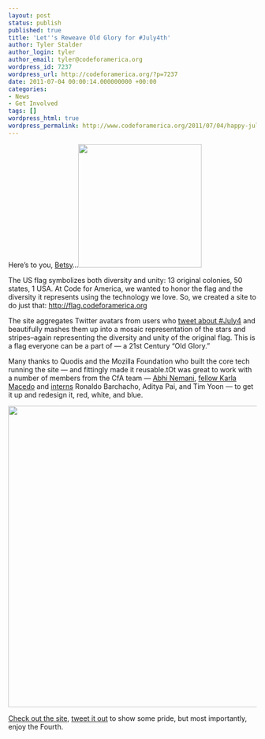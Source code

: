 ```yaml
---
layout: post
status: publish
published: true
title: 'Let''s Reweave Old Glory for #July4th'
author: Tyler Stalder
author_login: tyler
author_email: tyler@codeforamerica.org
wordpress_id: 7237
wordpress_url: http://codeforamerica.org/?p=7237
date: 2011-07-04 00:00:14.000000000 +00:00
categories:
- News
- Get Involved
tags: []
wordpress_html: true
wordpress_permalink: http://www.codeforamerica.org/2011/07/04/happy-july4th/
---
```


<p>Here’s to you, <a href="http://en.wikipedia.org/wiki/Betsy_Ross">Betsy</a>…<a href="http://flag.codeforamerica.org"><img alt="" class="alignright size-full wp-image-7238" src="http://codeforamerica.org/wp-content/uploads/2011/07/flag-thumb.png" title="flag-thumb" width="250"/></a></p>
<p>The US flag symbolizes both diversity and unity: 13 original colonies, 50 states, 1 USA. At Code for America, we wanted to honor the flag and the diversity it represents using the technology we love. So, we created a site to do just that: <a href="http://flag.codeforamerica.org">http://flag.codeforamerica.org</a></p>
<p>The site aggregates Twitter avatars from users who <a href="http://twitter.com/share?url=http://flag.codeforamerica.org&amp;related=codeforamerica&amp;text=Show+your+tweets+and+stripes+on+the+%40codeforamerica+%23july4th+flag%21">tweet about #July4</a> and beautifully mashes them up into a mosaic representation of the stars and stripes–again representing the diversity and unity of the original flag. This is a flag everyone can be a part of — a 21st Century “Old Glory.” </p>
<p>Many thanks to Quodis and the Mozilla Foundation who built the core tech running the site — and fittingly made it reusable.tOt was great to work with a number of members from the CfA team — <a href="http://codeforamerica.org/author/abhi">Abhi Nemani</a>, <a href="http://codeforamerica.org/author/karla">fellow Karla Macedo</a> and <a href="http://codeforamerica.org/2011-cfa-summer-interns/">interns</a> Ronaldo Barchacho, Aditya Pai, and Tim Yoon — to get it up and redesign it, red, white, and blue.</p>
<p><a href="http://flag.codeforamerica.org"><img alt="" class="aligncenter size-full wp-image-7247" src="http://codeforamerica.org/wp-content/uploads/2011/07/flag-site-shadow1.png" title="flag-site-shadow" width="610"/></a></p>
<p><a href="http://flag.codeforamerica.org">Check out the site</a>, <a href="http://twitter.com/share?url=http://flag.codeforamerica.org&amp;related=codeforamerica&amp;text=Show+your+tweets+and+stripes+on+the+%40codeforamerica+%23july4th+flag%21">tweet it out</a> to show some pride, but most importantly, enjoy the Fourth.</p>
